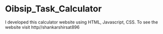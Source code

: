 # Oibsip_Task_Calculator
I developed this calculator website using HTML, Javascript, CSS. To see the website visit http//shankarshirsat896

